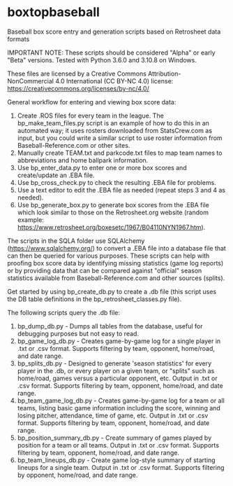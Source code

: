# boxtopbaseball
Baseball box score entry and generation scripts based on Retrosheet data formats

IMPORTANT NOTE: These scripts should be considered "Alpha" or early "Beta" versions. Tested with Python 3.6.0 and 3.10.8 on Windows.

These files are licensed by a Creative Commons Attribution-NonCommercial 4.0 International (CC BY-NC 4.0) license: https://creativecommons.org/licenses/by-nc/4.0/

General workflow for entering and viewing box score data:
1. Create .ROS files for every team in the league. The bp_make_team_files.py script is an example of how to do this in an automated way; it uses rosters downloaded from StatsCrew.com as input, but you could write a similar script to use roster information from Baseball-Reference.com or other sites.
2. Manually create TEAM<YEAR>.txt and parkcode.txt files to map team names to abbreviations and home ballpark information.
3. Use bp_enter_data.py to enter one or more box scores and create/update an .EBA file.
4. Use bp_cross_check.py to check the resulting .EBA file for problems.
5. Use a text editor to edit the .EBA file as needed (repeat steps 3 and 4 as needed).
6. Use bp_generate_box.py to generate box scores from the .EBA file which look similar to those on the Retrosheet.org website (random example: https://www.retrosheet.org/boxesetc/1967/B04110NYN1967.htm).


The scripts in the SQLA folder use SQLAlchemy (https://www.sqlalchemy.org/) to convert a .EBA file into a database file that can then be queried for various purposes. These scripts can help with proofing box score data by identifying missing statistics (game log reports) or by providing data that can be compared against "official" season statistics available from Baseball-Reference.com and other sources (splits). 

Get started by using bp_create_db.py to create a .db file (this script uses the DB table definitions in the bp_retrosheet_classes.py file).

The following scripts query the .db file:
1. bp_dump_db.py - Dumps all tables from the database, useful for debugging purposes but not easy to read.
2. bp_game_log_db.py - Creates game-by-game log for a single player in .txt or .csv format. Supports filtering by team, opponent, home/road, and date range.
3. bp_splits_db.py - Designed to generate 'season statistics' for every player in the .db, or every player on a given team, or "splits" such as home/road, games versus a particular opponent, etc. Output in .txt or .csv format. Supports filtering by team, opponent, home/road, and date range.
4. bp_team_game_log_db.py - Creates game-by-game log for a team or all teams, listing basic game information including the score, winning and losing pitcher, attendance, time of game, etc. Output in .txt or .csv format. Supports filtering by team, opponent, home/road, and date range.
5. bp_position_summary_db.py - Create summary of games played by position for a team or all teams. Output in .txt or .csv format. Supports filtering by team, opponent, home/road, and date range.
6. bp_team_lineups_db.py - Create game log-style summary of starting lineups for a single team. Output in .txt or .csv format. Supports filtering by opponent, home/road, and date range.
